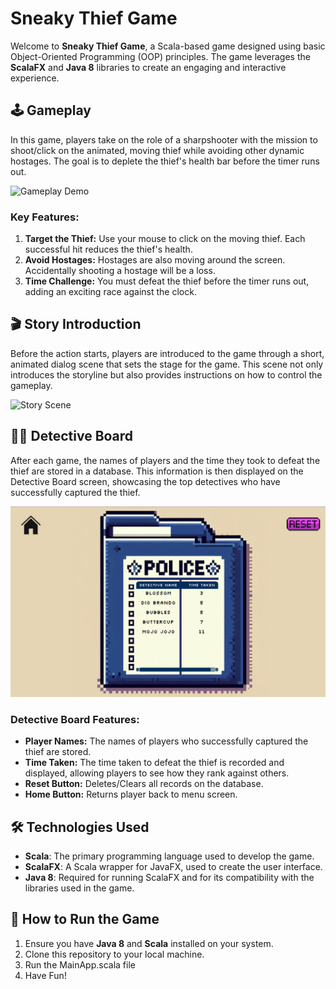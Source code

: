 # Sneaky Thief Game

Welcome to **Sneaky Thief Game**, a Scala-based game designed using basic Object-Oriented Programming (OOP) principles. The game leverages the **ScalaFX** and **Java 8** libraries to create an engaging and interactive experience.

## 🕹️ Gameplay

In this game, players take on the role of a sharpshooter with the mission to shoot/click on the animated, moving thief while avoiding other dynamic hostages. The goal is to deplete the thief's health bar before the timer runs out.

![Gameplay Demo](screenshots/SneakyThiefDemo.gif)

### Key Features:
1. **Target the Thief:** Use your mouse to click on the moving thief. Each successful hit reduces the thief's health.
2. **Avoid Hostages:** Hostages are also moving around the screen. Accidentally shooting a hostage will be a loss.
3. **Time Challenge:** You must defeat the thief before the timer runs out, adding an exciting race against the clock.

## 🎬 Story Introduction

Before the action starts, players are introduced to the game through a short, animated dialog scene that sets the stage for the game. This scene not only introduces the storyline but also provides instructions on how to control the gameplay.

![Story Scene](screenshots/Story.gif)


## 🕵️‍♂️ Detective Board

After each game, the names of players and the time they took to defeat the thief are stored in a database. This information is then displayed on the Detective Board screen, showcasing the top detectives who have successfully captured the thief.

![Detective Board](screenshots/detectiveboard.png)

### Detective Board Features:
- **Player Names:** The names of players who successfully captured the thief are stored.
- **Time Taken:** The time taken to defeat the thief is recorded and displayed, allowing players to see how they rank against others.
- **Reset Button:** Deletes/Clears all records on the database.
- **Home Button:** Returns player back to menu screen.

## 🛠️ Technologies Used

- **Scala**: The primary programming language used to develop the game.
- **ScalaFX**: A Scala wrapper for JavaFX, used to create the user interface.
- **Java 8**: Required for running ScalaFX and for its compatibility with the libraries used in the game.

## 🚀 How to Run the Game

1. Ensure you have **Java 8** and **Scala** installed on your system.
2. Clone this repository to your local machine.
3. Run the MainApp.scala file
4. Have Fun!
